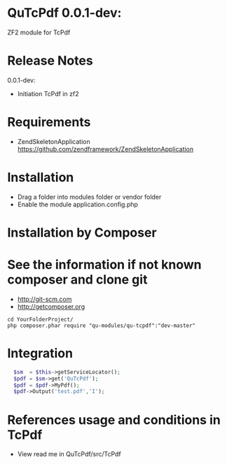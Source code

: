QuTcPdf 0.0.1-dev:
========================

ZF2 module for TcPdf

Release Notes
========================

0.0.1-dev:

- Initiation TcPdf in zf2

Requirements
========================
- ZendSkeletonApplication https://github.com/zendframework/ZendSkeletonApplication

Installation
========================
- Drag a folder into modules folder or vendor folder
- Enable the module application.config.php

Installation by Composer
========================
See the information if not known composer and clone git
=========================================================
- http://git-scm.com
- http://getcomposer.org

```
cd YourFolderProject/
php composer.phar require "qu-modules/qu-tcpdf":"dev-master"
```

Integration
========================
```php
  $sm  = $this->getServiceLocator();
  $pdf = $sm->get('QuTcPdf');
  $pdf = $pdf->MyPdf();
  $pdf->Output('test.pdf','I');
```

References usage and conditions in TcPdf
========================
- View read me in QuTcPdf/src/TcPdf
